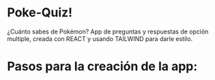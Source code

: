 # Poke-Quiz!

¿Cuánto sabes de Pokémon? App de preguntas y respuestas de opción multiple, creada con REACT y usando TAILWIND para darle estilo.

# Pasos para la creación de la app:


